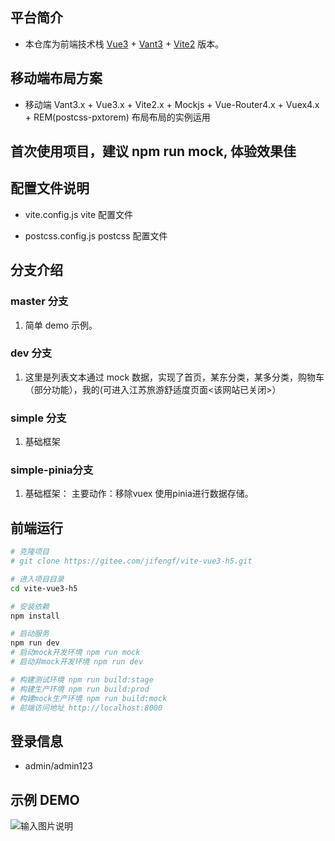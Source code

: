## 平台简介

- 本仓库为前端技术栈 [Vue3](https://v3.cn.vuejs.org) + [Vant3](https://vant-contrib.gitee.io/vant/v3/#/zh-CN) + [Vite2](https://cn.vitejs.dev) 版本。

## 移动端布局方案

- 移动端 Vant3.x + Vue3.x + Vite2.x + Mockjs + Vue-Router4.x + Vuex4.x + REM(postcss-pxtorem) 布局布局的实例运用

## 首次使用项目，建议 npm run mock, 体验效果佳

## 配置文件说明

- vite.config.js
  vite 配置文件

- postcss.config.js
  postcss 配置文件

## 分支介绍

### master 分支

1. 简单 demo 示例。

### dev 分支

1. 这里是列表文本通过 mock 数据，实现了首页，某东分类，某多分类，购物车（部分功能），我的(可进入江苏旅游舒适度页面<该网站已关闭>）

### simple 分支

1. 基础框架

### simple-pinia分支

1. 基础框架：
主要动作：移除vuex 使用pinia进行数据存储。


## 前端运行

```bash
# 克隆项目
# git clone https://gitee.com/jifengf/vite-vue3-h5.git

# 进入项目目录
cd vite-vue3-h5

# 安装依赖
npm install

# 启动服务
npm run dev
# 启动mock开发环境 npm run mock
# 启动非mock开发环境 npm run dev

# 构建测试环境 npm run build:stage
# 构建生产环境 npm run build:prod
# 构建mock生产环境 npm run build:mock
# 前端访问地址 http://localhost:8000
```

## 登录信息

- admin/admin123

## 示例 DEMO

![输入图片说明](src/assets/aa71c12e1c110227e4f4d49d15dd2837.gif)
